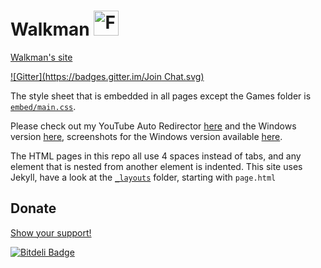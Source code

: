 # Walkman [<img src="http://walkman100.github.io/images/other/Tempecs_Wallpaper_1440x900-square.jpg" title="Favicon used in my site" width="40" height="40" alt="Favicon used in my site">](http://walkman100.github.io/images/other/Tempecs_Wallpaper_1440x900-square.jpg)
[Walkman's site](http://walkman100.github.io)

[![Gitter](https://badges.gitter.im/Join Chat.svg)](https://gitter.im/Walkman100/Walkman?utm_source=badge&utm_medium=badge&utm_campaign=pr-badge&utm_content=badge)

The style sheet that is embedded in all pages except the Games folder is [`embed/main.css`](http://walkman100.github.io/embed/main.css).

Please check out my YouTube Auto Redirector [here](http://walkman100.github.io/pages/ytvl) and the Windows version [here](http://github.com/Walkman100/YTVL/releases/latest), screenshots for the Windows version available [here](http://walkman100.github.io/pages/ytvl-windows-screenshots).

The HTML pages in this repo all use 4 spaces instead of tabs, and any element that is nested from another element is indented.
This site uses Jekyll, have a look at the [`_layouts`](_layouts) folder, starting with `page.html`

## Donate
[Show your support!](http://walkman100.github.io/pages/donate)


[![Bitdeli Badge](https://d2weczhvl823v0.cloudfront.net/Walkman100/walkman100.github.io/trend.png)](https://bitdeli.com/free "Bitdeli Badge")
